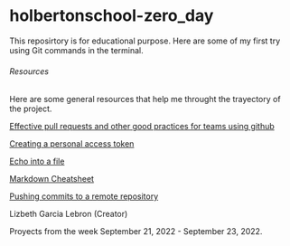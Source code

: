 # holbertonschool-zero_day

This reposirtory is for educational purpose. Here are some of my first try using Git commands in the terminal. 

###### Resources
Here are some general resources that help me throught the trayectory of the project. 

[Effective pull requests and other good practices for teams using github](https://codeinthehole.com/tips/pull-requests-and-other-good-practices-for-teams-using-github/)

[Creating a personal access token](https://docs.github.com/en/authentication/keeping-your-account-and-data-secure/creating-a-personal-access-token)

[Echo into a file](https://forum.howtoforge.com/threads/echo-into-a-file.115/)

[Markdown Cheatsheet](https://github.com/adam-p/markdown-here/wiki/Markdown-Cheatsheet#table-of-contents)

[Pushing commits to a remote repository](https://docs.github.com/en/get-started/using-git/pushing-commits-to-a-remote-repository)

Lizbeth Garcia Lebron (Creator)

Proyects from the week September 21, 2022 - September 23, 2022.
